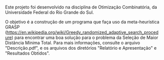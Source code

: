 Este projeto foi desenvolvido na disciplina de Otimização Combinatória, da Universidade Federal do Rio Grande do Sul.

O objetivo é a construção de um programa que faça uso da meta-heurística GRASP (https://en.wikipedia.org/wiki/Greedy_randomized_adaptive_search_procedure) para
encontrar uma boa solução para o problema da Seleção de Maior Distância Mínima Total. Para mais informações, consulte o arquivo "Descrição.pdf", e os arquivos
dos diretórios "Relatório e Apresentação" e "Resultados Obtidos".
